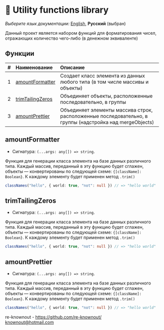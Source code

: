 # 🧱 Utility functions library

_Выберите язык документации:_
[English](https://github.com/re-knownout/amount-formatter/tree/master/package/README.md), **Русский** (выбран)

Данный проект является набором функций для форматирования чисел, отражающих количество чего-либо (в денежном
эквиваленте)

## Функции

|   # | Наименование                          | Описание                                                                                                 |
|----:|:--------------------------------------|:---------------------------------------------------------------------------------------------------------|
|   1 | [amountFormatter](#amountformatter)   | Создает класс элемента из данных любого типа (в том числе массивы и объекты)                             |
|   2 | [trimTailingZeros](#trimtailingzeros) | Объединяет объекты, расположенные последовательно, в группы                                              |
|   3 | [amountPrettier](#amountprettier)     | Объединяет элементы массива строк, расположенные последовательно, в группы (надстройка над mergeObjects) |

## amountFormatter

- Сигнатура: `(...args: any[]) => string`.

Функция для генерации класса элемента на базе данных различного типа. Каждый массив, переданный в эту функцию будет
сглажен, объекты — конвертированы по следующей схеме: `{[className]: Boolean}`. К каждому элементу будет применен
метод `.trim()`

```ts
classNames("hello", { world: true, "not": null }) // => "hello world"
```

## trimTailingZeros

- Сигнатура: `(...args: any[]) => string`.

Функция для генерации класса элемента на базе данных различного типа. Каждый массив, переданный в эту функцию будет
сглажен, объекты — конвертированы по следующей схеме: `{[className]: Boolean}`. К каждому элементу будет применен
метод `.trim()`

```ts
classNames("hello", { world: true, "not": null }) // => "hello world"
```

## amountPrettier

- Сигнатура: `(...args: any[]) => string`.

Функция для генерации класса элемента на базе данных различного типа. Каждый массив, переданный в эту функцию будет
сглажен, объекты — конвертированы по следующей схеме: `{[className]: Boolean}`. К каждому элементу будет применен
метод `.trim()`

```ts
classNames("hello", { world: true, "not": null }) // => "hello world"
```

re-knownout - https://github.com/re-knownout/
<br>knownout@hotmail.com
